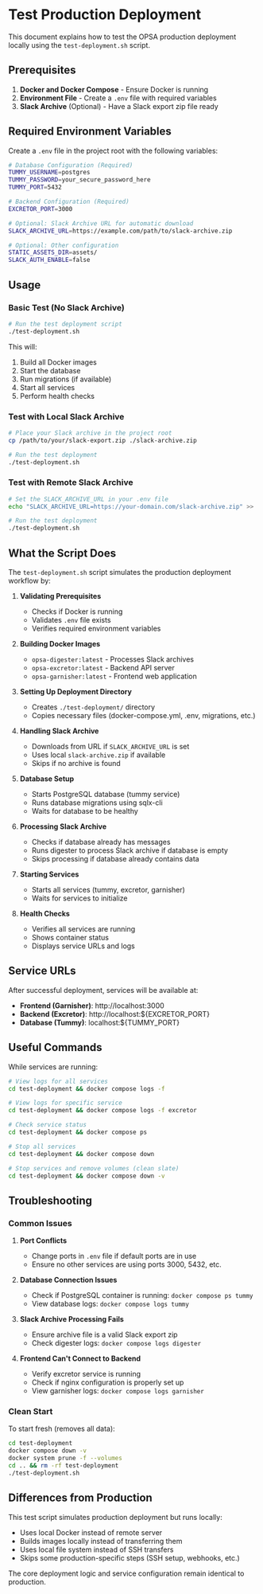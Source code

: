 # Test Production Deployment

This document explains how to test the OPSA production deployment locally using the `test-deployment.sh` script.

## Prerequisites

1. **Docker and Docker Compose** - Ensure Docker is running
2. **Environment File** - Create a `.env` file with required variables
3. **Slack Archive** (Optional) - Have a Slack export zip file ready

## Required Environment Variables

Create a `.env` file in the project root with the following variables:

```bash
# Database Configuration (Required)
TUMMY_USERNAME=postgres
TUMMY_PASSWORD=your_secure_password_here
TUMMY_PORT=5432

# Backend Configuration (Required)  
EXCRETOR_PORT=3000

# Optional: Slack Archive URL for automatic download
SLACK_ARCHIVE_URL=https://example.com/path/to/slack-archive.zip

# Optional: Other configuration
STATIC_ASSETS_DIR=assets/
SLACK_AUTH_ENABLE=false
```

## Usage

### Basic Test (No Slack Archive)

```bash
# Run the test deployment script
./test-deployment.sh
```

This will:
1. Build all Docker images
2. Start the database
3. Run migrations (if available)
4. Start all services
5. Perform health checks

### Test with Local Slack Archive

```bash
# Place your Slack archive in the project root
cp /path/to/your/slack-export.zip ./slack-archive.zip

# Run the test deployment
./test-deployment.sh
```

### Test with Remote Slack Archive

```bash
# Set the SLACK_ARCHIVE_URL in your .env file
echo "SLACK_ARCHIVE_URL=https://your-domain.com/slack-archive.zip" >> .env

# Run the test deployment
./test-deployment.sh
```

## What the Script Does

The `test-deployment.sh` script simulates the production deployment workflow by:

1. **Validating Prerequisites**
   - Checks if Docker is running
   - Validates `.env` file exists
   - Verifies required environment variables

2. **Building Docker Images**
   - `opsa-digester:latest` - Processes Slack archives
   - `opsa-excretor:latest` - Backend API server
   - `opsa-garnisher:latest` - Frontend web application

3. **Setting Up Deployment Directory**
   - Creates `./test-deployment/` directory
   - Copies necessary files (docker-compose.yml, .env, migrations, etc.)

4. **Handling Slack Archive**
   - Downloads from URL if `SLACK_ARCHIVE_URL` is set
   - Uses local `slack-archive.zip` if available
   - Skips if no archive is found

5. **Database Setup**
   - Starts PostgreSQL database (tummy service)
   - Runs database migrations using sqlx-cli
   - Waits for database to be healthy

6. **Processing Slack Archive**
   - Checks if database already has messages
   - Runs digester to process Slack archive if database is empty
   - Skips processing if database already contains data

7. **Starting Services**
   - Starts all services (tummy, excretor, garnisher)
   - Waits for services to initialize

8. **Health Checks**
   - Verifies all services are running
   - Shows container status
   - Displays service URLs and logs

## Service URLs

After successful deployment, services will be available at:

- **Frontend (Garnisher)**: http://localhost:3000
- **Backend (Excretor)**: http://localhost:${EXCRETOR_PORT}
- **Database (Tummy)**: localhost:${TUMMY_PORT}

## Useful Commands

While services are running:

```bash
# View logs for all services
cd test-deployment && docker compose logs -f

# View logs for specific service
cd test-deployment && docker compose logs -f excretor

# Check service status
cd test-deployment && docker compose ps

# Stop all services
cd test-deployment && docker compose down

# Stop services and remove volumes (clean slate)
cd test-deployment && docker compose down -v
```

## Troubleshooting

### Common Issues

1. **Port Conflicts**
   - Change ports in `.env` file if default ports are in use
   - Ensure no other services are using ports 3000, 5432, etc.

2. **Database Connection Issues**
   - Check if PostgreSQL container is running: `docker compose ps tummy`
   - View database logs: `docker compose logs tummy`

3. **Slack Archive Processing Fails**
   - Ensure archive file is a valid Slack export zip
   - Check digester logs: `docker compose logs digester`

4. **Frontend Can't Connect to Backend**
   - Verify excretor service is running
   - Check if nginx configuration is properly set up
   - View garnisher logs: `docker compose logs garnisher`

### Clean Start

To start fresh (removes all data):

```bash
cd test-deployment
docker compose down -v
docker system prune -f --volumes
cd .. && rm -rf test-deployment
./test-deployment.sh
```

## Differences from Production

This test script simulates production deployment but runs locally:

- Uses local Docker instead of remote server
- Builds images locally instead of transferring them
- Uses local file system instead of SSH transfers
- Skips some production-specific steps (SSH setup, webhooks, etc.)

The core deployment logic and service configuration remain identical to production.
